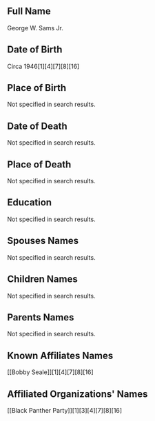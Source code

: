 ## Full Name
George W. Sams Jr.

## Date of Birth
Circa 1946[1][4][7][8][16]

## Place of Birth
Not specified in search results.

## Date of Death
Not specified in search results.

## Place of Death
Not specified in search results.

## Education
Not specified in search results.

## Spouses Names
Not specified in search results.

## Children Names
Not specified in search results.

## Parents Names
Not specified in search results.

## Known Affiliates Names
[[Bobby Seale]][1][4][7][8][16]

## Affiliated Organizations' Names
[[Black Panther Party]][1][3][4][7][8][16]

